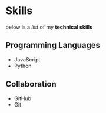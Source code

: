 # Skills

below is a _list_ of my **technical skills**

## Programming Languages
* JavaScript
* Python

## Collaboration
* GitHub
* Git
